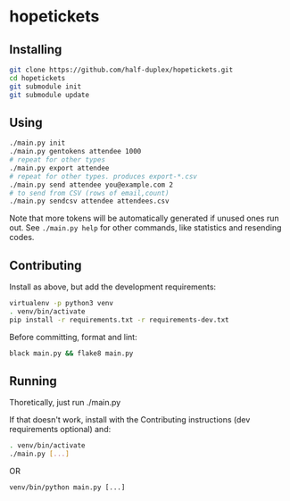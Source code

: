# hopetickets

## Installing
```sh
git clone https://github.com/half-duplex/hopetickets.git
cd hopetickets
git submodule init
git submodule update
```

## Using
```sh
./main.py init
./main.py gentokens attendee 1000
# repeat for other types
./main.py export attendee
# repeat for other types. produces export-*.csv
./main.py send attendee you@example.com 2
# to send from CSV (rows of email,count)
./main.py sendcsv attendee attendees.csv
```
Note that more tokens will be automatically generated if unused ones run out.
See `./main.py help` for other commands, like statistics and resending codes.

## Contributing
Install as above, but add the development requirements:
```sh
virtualenv -p python3 venv
. venv/bin/activate
pip install -r requirements.txt -r requirements-dev.txt
```
Before committing, format and lint:
```sh
black main.py && flake8 main.py
```

## Running
Thoretically, just run ./main.py

If that doesn't work, install with the Contributing instructions (dev
requirements optional) and:

```sh
. venv/bin/activate
./main.py [...]
```

OR

```
venv/bin/python main.py [...]
```
